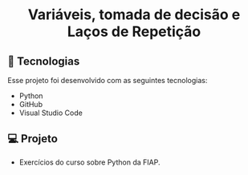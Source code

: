 <h1 align="center"> Variáveis, tomada de decisão e Laços de Repetição </h1>

## 🚀 Tecnologias

Esse projeto foi desenvolvido com as seguintes tecnologias:

- Python
- GitHub
- Visual Studio Code

## 💻 Projeto

- Exercícios do curso sobre Python da FIAP.
